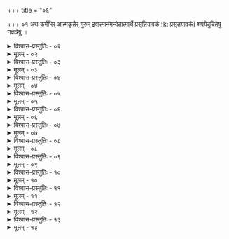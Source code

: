 +++
title = "०६"

+++
०१  अथ कर्मभिर् आत्मकृतैर् गुरुम् इवात्मानंमन्येतात्मार्थे प्रसृतियावकं [k: प्रसृतयावकं] श्रपयेदुदितेषु नक्षत्रेषु ॥

<details><summary>विश्वास-प्रस्तुतिः - ०२</summary>

०२  न ततो ऽग्नौ जुहुयात् ॥
</details>

<details><summary>मूलम् - ०२</summary>

०२  न ततो ऽग्नौ जुहुयात् ॥
</details>

<details><summary>विश्वास-प्रस्तुतिः - ०३</summary>

०३  न चात्र बलिकर्म ॥
</details>

<details><summary>मूलम् - ०३</summary>

०३  न चात्र बलिकर्म ॥
</details>

<details><summary>विश्वास-प्रस्तुतिः - ०४</summary>

०४  अशृतं श्रप्यमाणं शृतं चाभिमन्त्रयेत ॥
</details>

<details><summary>मूलम् - ०४</summary>

०४  अशृतं श्रप्यमाणं शृतं चाभिमन्त्रयेत ॥
</details>

<details><summary>विश्वास-प्रस्तुतिः - ०५</summary>

०५  यवो ऽसि धान्यराजो ऽसि वारुणो मधुसंयुतः ।  
निर्णोदः सर्वपापानां पवित्रम् ऋषिभिः स्मृतम् ॥  
घृतं यवा मधु यवा आपो यवा अमृतं यवाः ।  
सर्वं पुनीत मे पापं यन् मया दुष्कृतं कृतम् ॥ [k: पुनथ]  
वाचा कृतं कर्म कृतं मनसा दुर्विचिन्तितम् ।  
अलक्ष्मीं कालकर्णीं च सर्वं पुनीत मे यवाः ॥ [k: कालरात्रीं ॥। पुनथ]  
श्वसूकरावधूतं च काकोच्छिष्टहतं च यत् । [k: श्वसूकरावधूतं यत्काकोच्छिष्टोपहतं च यत्]  
मातापित्रोर् अशुश्रूषां सर्वं पुनीत [k: पुनथ] मे यवाः ॥  
महापातकसंयुक्तं दारुणं राजकिल्बिषम् ।  
बालवृद्धम् अधर्मं च सर्वं पुनीत मे यवाः ॥ [k: बालवृत्तम्॥।पुनथ]  
सुवर्णस्तैन्यम् अव्रत्यम् अयाज्यस्य च याजनम् ।  
ब्राह्मणानां परीवादं सर्वं पुनीत मे यवाः ॥ [k: पुनथ]  
गणान्नं गणिकान्नं च शूद्रान्नं श्राद्धसूतकम् ।  
चोरस्यान्नं नवश्राद्धं सर्वं पुनीत मेयवाः ॥ इति ॥ [k: पुनथ]
</details>

<details><summary>मूलम् - ०५</summary>

०५  यवो ऽसि धान्यराजो ऽसि वारुणो मधुसंयुतः ।  
निर्णोदः सर्वपापानां पवित्रम् ऋषिभिः स्मृतम् ॥  
घृतं यवा मधु यवा आपो यवा अमृतं यवाः ।  
सर्वं पुनीत मे पापं यन् मया दुष्कृतं कृतम् ॥ [k: पुनथ]  
वाचा कृतं कर्म कृतं मनसा दुर्विचिन्तितम् ।  
अलक्ष्मीं कालकर्णीं च सर्वं पुनीत मे यवाः ॥ [k: कालरात्रीं ॥। पुनथ]  
श्वसूकरावधूतं च काकोच्छिष्टहतं च यत् । [k: श्वसूकरावधूतं यत्काकोच्छिष्टोपहतं च यत्]  
मातापित्रोर् अशुश्रूषां सर्वं पुनीत [k: पुनथ] मे यवाः ॥  
महापातकसंयुक्तं दारुणं राजकिल्बिषम् ।  
बालवृद्धम् अधर्मं च सर्वं पुनीत मे यवाः ॥ [k: बालवृत्तम्॥।पुनथ]  
सुवर्णस्तैन्यम् अव्रत्यम् अयाज्यस्य च याजनम् ।  
ब्राह्मणानां परीवादं सर्वं पुनीत मे यवाः ॥ [k: पुनथ]  
गणान्नं गणिकान्नं च शूद्रान्नं श्राद्धसूतकम् ।  
चोरस्यान्नं नवश्राद्धं सर्वं पुनीत मेयवाः ॥ इति ॥ [k: पुनथ]
</details>

<details><summary>विश्वास-प्रस्तुतिः - ०६</summary>

०६  श्रप्यमाणे रक्षां कुर्यात् । नमो रुद्राय भूताधिपतये ।द्यौः शान्ता । कृणुष्व पाजः प्रसितिं न पृथ्वीम् इत्य् एतेनानुवाकेन । ये देवाः पुरःसदो ऽग्निनेत्राः +रक्षोहण इति पञ्चभिः पर्यायैः । मा नस् तोके । ब्रह्मा देवानाम् इतिद्वाभ्याम् ॥ [k omits: इत्य् एतेनानुवाकेन]
</details>

<details><summary>मूलम् - ०६</summary>

०६  श्रप्यमाणे रक्षां कुर्यात् । नमो रुद्राय भूताधिपतये ।द्यौः शान्ता । कृणुष्व पाजः प्रसितिं न पृथ्वीम् इत्य् एतेनानुवाकेन । ये देवाः पुरःसदो ऽग्निनेत्राः +रक्षोहण इति पञ्चभिः पर्यायैः । मा नस् तोके । ब्रह्मा देवानाम् इतिद्वाभ्याम् ॥ [k omits: इत्य् एतेनानुवाकेन]
</details>

<details><summary>विश्वास-प्रस्तुतिः - ०७</summary>

०७  शृतं च लघ्व् अश्नीयात् प्रयतः पात्रे निषिच्य ॥
</details>

<details><summary>मूलम् - ०७</summary>

०७  शृतं च लघ्व् अश्नीयात् प्रयतः पात्रे निषिच्य ॥
</details>

<details><summary>विश्वास-प्रस्तुतिः - ०८</summary>

०८  ये देवा मनोजाता मनोयुजः सुदक्षा दक्षपितारस् ते नःपान्तु ते नो ऽवन्तु तेभ्यो नमस् तेभ्यः स्वाहेति । आत्मनि जुहुयात् ॥
</details>

<details><summary>मूलम् - ०८</summary>

०८  ये देवा मनोजाता मनोयुजः सुदक्षा दक्षपितारस् ते नःपान्तु ते नो ऽवन्तु तेभ्यो नमस् तेभ्यः स्वाहेति । आत्मनि जुहुयात् ॥
</details>

<details><summary>विश्वास-प्रस्तुतिः - ०९</summary>

०९  त्रिरात्रं मेधार्थी ॥
</details>

<details><summary>मूलम् - ०९</summary>

०९  त्रिरात्रं मेधार्थी ॥
</details>

<details><summary>विश्वास-प्रस्तुतिः - १०</summary>

१०  षड्रात्रं पीत्वा पापकृच् छुद्धो भवति ॥
</details>

<details><summary>मूलम् - १०</summary>

१०  षड्रात्रं पीत्वा पापकृच् छुद्धो भवति ॥
</details>

<details><summary>विश्वास-प्रस्तुतिः - ११</summary>

११  सप्तरात्रं पीत्वा भ्रूणहननं गुरुतल्पगमनंसुवर्णस्तैन्यं सुरापानम् इति च पुनाति ॥
</details>

<details><summary>मूलम् - ११</summary>

११  सप्तरात्रं पीत्वा भ्रूणहननं गुरुतल्पगमनंसुवर्णस्तैन्यं सुरापानम् इति च पुनाति ॥
</details>

<details><summary>विश्वास-प्रस्तुतिः - १२</summary>

१२  एकादशरात्रं पीत्वा पूर्वपुरुषकृतम् अपि पापं निर्णुदति ॥
</details>

<details><summary>मूलम् - १२</summary>

१२  एकादशरात्रं पीत्वा पूर्वपुरुषकृतम् अपि पापं निर्णुदति ॥
</details>

<details><summary>विश्वास-प्रस्तुतिः - १३</summary>

१३  अपि वा गोनिष्क्रान्तानां यवानाम् एकविंशतिरात्रं पीत्वागणान् पश्यति गणाधिपतिं पश्यति विद्यां पश्यति विद्याधिपतिंपश्यतीत्य् आह भगवान् बौधायनः ॥
</details>

<details><summary>मूलम् - १३</summary>

१३  अपि वा गोनिष्क्रान्तानां यवानाम् एकविंशतिरात्रं पीत्वागणान् पश्यति गणाधिपतिं पश्यति विद्यां पश्यति विद्याधिपतिंपश्यतीत्य् आह भगवान् बौधायनः ॥
</details>
